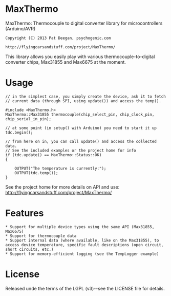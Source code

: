MaxThermo
=========

MaxThermo: Thermocouple to digital converter library for microcontrollers (Arduino/AVR)

	Copyright (C) 2013 Pat Deegan, psychogenic.com

	http://flyingcarsandstuff.com/project/MaxThermo/


This library allows you easily play with various thermocouple-to-digital converter chips, Max31855 and Max6675 at the moment.

Usage
=====

	// in the simplest case, you simply create the device, ask it to fetch 
	// current data (through SPI, using update()) and access the temp().
	
	#include <MaxThermo.h>
	MaxThermo::Max31855 thermocouple(chip_select_pin, chip_clock_pin, chip_serial_in_pin);
	
	// at some point (in setup() with Arduino) you need to start it up
	tdc.begin();

	// from here on in, you can call update() and access the collected data.
	// See the included examples or the project home for info
	if (tdc.update() == MaxThermo::Status::OK)
	{
	
		OUTPUT("The temperature is currently:");
		OUTPUT(tdc.temp());
	}
	

See the project home for more details on API and use: http://flyingcarsandstuff.com/project/MaxThermo/ 

Features
========
	* Support for multiple device types using the same API (Max31855, Max6675)
	* Support for thermocouple data
	* Support internal data (where available, like on the Max31855), to access device temperature, specific fault descriptions (open circuit, short circuits, etc.)
	* Support for memory-efficient logging (see the TempLogger example)

License
=======

Released unde the terms of the LGPL (v3)--see the LICENSE file for details.


